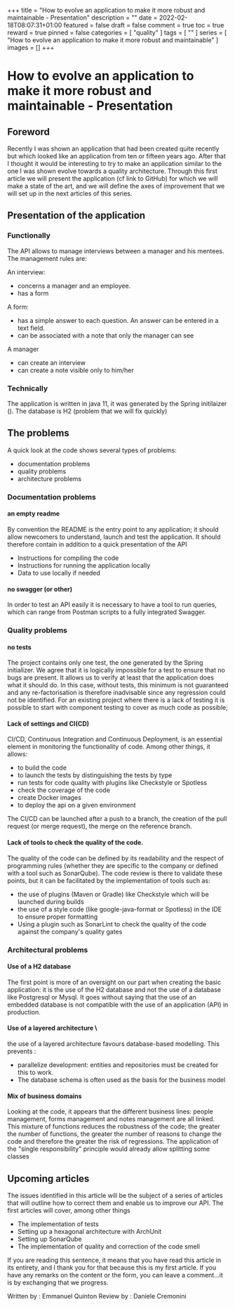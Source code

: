 +++
title = "How to evolve an application to make it more robust and maintainable - Presentation"
description = ""
date = 2022-02-18T08:07:31+01:00
featured = false
draft = false
comment = true
toc = true
reward = true
pinned = false
categories = [
  "quality"
]
tags = [
  ""
]
series = [
  "How to evolve an application to make it more robust and maintainable"
]
images = []
+++

<!--more-->



# How to evolve an application to make it more robust and maintainable - Presentation


## Foreword

Recently I was shown an application that had been created quite recently but which looked like an application from ten or fifteen years ago.
After that I thought it would be interesting to try to make an application similar to the one I was shown evolve towards a quality architecture.
Through this first article we will present the application (cf link to GitHub) for which we will make a state of the art, and we will define the axes of improvement that we will set up in the next articles of this series.


## Presentation of the application
### Functionally

The API allows to manage interviews between a manager and his mentees.
The management rules are:

An interview:
* concerns a manager and an employee.
* has a form

A form:
* has a simple answer to each question. An answer can be entered in a text field.
* can be associated with a note that only the manager can see

A manager
* can create an interview
* can create a note visible only to him/her

### Technically

The application is written in java 11, it was generated by the Spring initilaizer ().
The database is H2 (problem that we will fix quickly)

## The problems
A quick look at the code shows several types of problems:
* documentation problems
* quality problems
* architecture problems


### Documentation problems
#### an empty readme

By convention the README is the entry point to any application; it should allow newcomers to understand, launch and test the application.
It should therefore contain in addition to a quick presentation of the API
* Instructions for compiling the code
* Instructions for running the application locally
* Data to use locally if needed


#### no swagger (or other)
In order to test an API easily it is necessary to have a tool to run queries, which can range from Postman scripts to a fully integrated Swagger.


### Quality problems
#### no tests
The project contains only one test, the one generated by the Spring initializer.  We agree that it is logically impossible for a test to ensure that no bugs are present. It allows us to verify at least that the application does what it should do. In this case, without tests, this minimum is not guaranteed and any re-factorisation is therefore inadvisable since any regression could not be identified.
For an existing project where there is a lack of testing it is possible to start with component testing to cover as much code as possible;


#### Lack of settings and CI(CD)
CI/CD, Continuous Integration and Continuous Deployment, is an essential element in monitoring the functionality of code. Among other things, it allows: 
* to build the code
* to launch the tests by distinguishing the tests by type
* run tests for code quality with plugins like Checkstyle or Spotless
* check the coverage of the code
* create Docker images
* to deploy the api on a given environment

The CI/CD can be launched after a push to a branch, the creation of the pull request (or merge request), the merge on the reference branch.


#### Lack of tools to check the quality of the code.
The quality of the code can be defined by its readability and the respect of programming rules (whether they are specific to the company or defined with a tool such as SonarQube).
The code review is there to validate these points, but it can be facilitated by the implementation of tools such as:
* the use of plugins (Maven or Gradle) like Checkstyle which will be launched during builds
* the use of a style code (like google-java-format or Spotless) in the IDE to ensure proper formatting
* Using a plugin such as SonarLint to check the quality of the code against the company's quality gates


### Architectural problems
#### Use of a H2 database
The first point is more of an oversight on our part when creating the basic application: it is the use of the H2 database and not the use of a database like Postgresql or Mysql.
It goes without saying that the use of an embedded database is not compatible with the use of an application (API) in production.


#### Use of a layered architecture \
the use of a layered architecture favours database-based modelling. This prevents : 
* parallelize development: entities and repositories must be created for this to work.
* The database schema is often used as the basis for the business model


#### Mix of business domains
Looking at the code, it appears that the different business lines: people management, forms management and notes management are all linked.
This mixture of functions reduces the robustness of the code; the greater the number of functions, the greater the number of reasons to change the code and therefore the greater the risk of regressions.
The application of the "single responsibility" principle would already allow splitting some classes


## Upcoming articles
The issues identified in this article will be the subject of a series of articles that will outline how to correct them and enable us to improve our API.
The first articles will cover, among other things
* The implementation of tests
* Setting up a hexagonal architecture with ArchUnit
* Setting up SonarQube
* The implementation of quality and correction of the code smell

If you are reading this sentence, it means that you have read this article in its entirety, and I thank you for that because this is my first article. If you have any remarks on the content or the form, you can leave a comment...it is by exchanging that we progress.

Written by : Emmanuel Quinton
Review by : Daniele Cremonini
